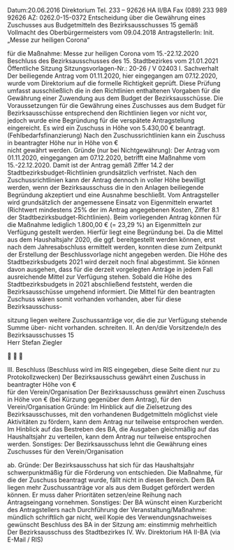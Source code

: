 Datum:20.06.2016
Direktorium 
Tel. 233 – 92626
HA II/BA
Fax (089) 233 989 92626
AZ: 0262.0-15-0372
Entscheidung über die
Gewährung eines Zuschusses aus 
Budgetmitteln des Bezirksausschusses 15
gemäß Vollmacht des Oberbürgermeisters vom 09.04.2018
AntragstellerIn:
Init. „Messe zur heiligen Corona“
          
für die Maßnahme: Messe zur heiligen Corona vom 15.-22.12.2020
Beschluss des Bezirksausschusses des 15. Stadtbezirkes vom 21.01.2021 
Öffentliche Sitzung
Sitzungsvorlagen-Nr.: 20-26 / V 02403
I.
Sachverhalt
Der beiliegende Antrag vom 01.11.2020, hier eingegangen am 07.12.2020, wurde vom Direktorium 
auf die formelle Richtigkeit geprüft. Diese Prüfung umfasst ausschließlich die in den Richtlinien 
enthaltenen Vorgaben für die Gewährung einer Zuwendung aus dem Budget der Bezirksausschüsse.
Die Voraussetzungen für die Gewährung eines Zuschusses aus dem Budget für Bezirksausschüsse 
entsprechend den Richtlinien liegen
  vor
 nicht vor, jedoch wurde eine Begründung für die
    verspätete Antragstellung eingereicht.
Es wird ein Zuschuss in Höhe von  5.430,00 € beantragt. (Fehlbedarfsfinanzierung)
Nach den Zuschussrichtlinien kann ein Zuschuss
 in beantragter Höhe
 nur in Höhe von €           
 nicht
gewährt werden.
Gründe (nur bei Nichtgewährung):
Der Antrag vom 01.11.2020, eingegangen am 07.12.2020, betrifft eine Maßnahme vom 15.-22.12.2020. Damit ist 
der Antrag gemäß Ziffer 14.2 der Stadtbezirksbudget-Richtlinien grundsätzlich verfristet. Nach den 
Zuschussrichtlinien kann der Antrag dennoch in voller Höhe bewilligt werden, wenn der Bezirksausschuss die in 
den Anlagen beiliegende Begründung akzeptiert und eine Ausnahme beschließt.
Vom Antragsteller wird grundsätzlich der angemessene Einsatz von Eigenmitteln erwartet (Richtwert mindestens 
25% der im Antrag angegebenen Kosten, Ziffer 8.1 der Stadtbezirksbudget-Richtlinien). Beim vorliegenden 
Antrag können für die Maßnahme lediglich 1.800,00 € (= 23,29 %) an Eigenmitteln zur Verfügung gestellt werden.
Hierfür liegt eine Begründung bei.
Da die Mittel aus dem Haushaltsjahr 2020, die ggf. bereitgestellt werden können, erst nach dem Jahresabschluss 
ermittelt werden, konnten diese zum Zeitpunkt der Erstellung der Beschlussvorlage nicht angegeben werden. Die 
Höhe des Stadtbezirksbudgets 2021 wird derzeit noch final abgestimmt. Sie können davon ausgehen, dass für 
die derzeit vorgelegten Anträge in jedem Fall ausreichende Mittel zur Verfügung stehen. Sobald die Höhe des 
Stadtbezirksbudgets in 2021 abschließend feststeht, werden die Bezirksausschüsse umgehend informiert.
Die Mittel für den beantragten Zuschuss wären somit
 vorhanden
 vorhanden, aber für diese Bezirksausschuss-
     
sitzung liegen weitere Zuschussanträge vor,
die die zur Verfügung stehende Summe über-
 nicht vorhanden.
schreiten.
II.
An den/die Vorsitzende/n
des Bezirksausschusses 15     
Herr Stefan Ziegler
                                                   





III.
Beschluss (Beschluss wird im RIS eingegeben, diese Seite dient nur zu Protokollzwecken)
Der Bezirksausschuss gewährt einen Zuschuss in beantragter Höhe von €                     
für den Verein/Organisation 
Der Bezirksausschuss gewährt einen Zuschuss in Höhe von € 
(bei Kürzung gegenüber dem Antrag), für den Verein/Organisation 
Gründe:
Im Hinblick auf die Zielsetzung des Bezirksausschusses, mit den vorhandenen 
Budgetmitteln möglichst viele Aktivitäten zu fördern, kann dem Antrag nur teilweise 
entsprochen werden.
Im Hinblick auf das Bestreben des BA, die Ausgaben gleichmäßig auf das 
Haushaltsjahr zu verteilen, kann dem Antrag nur teilweise entsprochen werden.
Sonstiges:
Der Bezirksausschuss lehnt die Gewährung eines Zuschusses für den Verein/Organisation 
 
ab.
Gründe:
Der Bezirksausschuss hat sich für das Haushaltsjahr schwerpunktmäßig für die 
Förderung von 
entschieden. Die Maßnahme, für die der Zuschuss beantragt wurde, fällt nicht in 
diesen Bereich.
Dem BA liegen mehr Zuschussanträge vor als aus dem Budget gefördert werden 
können. Er muss daher Prioritäten setzen/eine Reihung nach Antragseingang 
vornehmen.
Sonstiges:
Der BA wünscht einen Kurzbericht des Antragstellers nach Durchführung der  Veranstaltung/Maßnahme:
 mündlich 
 schriftlich 
 gar nicht, weil 
 Kopie des Verwendungsnachweises gewünscht
Beschluss des BA in der Sitzung am: 
einstimmig
mehrheitlich
Der Bezirksausschuss des Stadtbezirkes 
IV.
Wv. Direktorium HA II-BA (via E-Mail / RIS)


